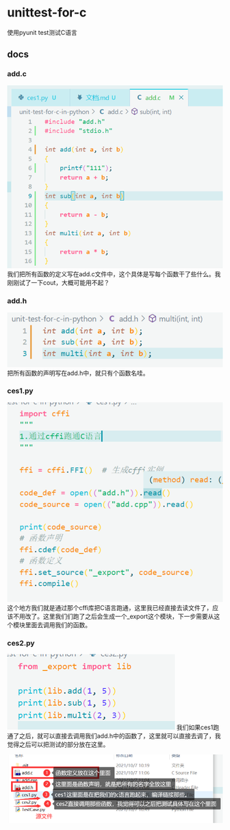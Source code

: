 # unittest-for-c
使用pyunit test测试C语言

## docs

### add.c

![add.c](img/addc.png)
我们把所有函数的定义写在add.c文件中，这个具体是写每个函数干了些什么。我刚刚试了一下cout，大概可能用不起？

### add.h

![add.h](img/addh.png)
把所有函数的声明写在add.h中，就只有个函数名哇。

### ces1.py

![ces1.py](img/ces1.png)
这个地方我们就是通过那个cffi库把C语言跑通，这里我已经直接去读文件了，应该不用改了。这里我们们跑了之后会生成一个_export这个模块，下一步需要从这个模块里面去调用我们的函数。

### ces2.py

![ces2.py](img/ces2.png)
我们如果ces1跑通了之后，就可以直接去调用我们add.h中的函数了，这里就可以直接去调了，我觉得之后可以把测试的部分放在这里。

![all](img/all.png)

